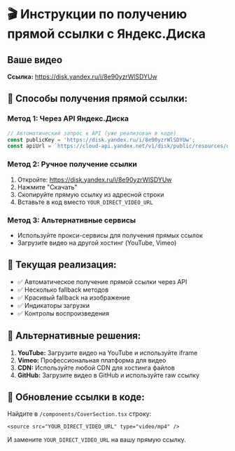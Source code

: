 # 🎬 Инструкции по получению прямой ссылки с Яндекс.Диска

## Ваше видео
**Ссылка:** https://disk.yandex.ru/i/8e90yzrWlSDYUw

## 🔧 Способы получения прямой ссылки:

### Метод 1: Через API Яндекс.Диска
```javascript
// Автоматический запрос к API (уже реализован в коде)
const publicKey = 'https://disk.yandex.ru/i/8e90yzrWlSDYUw';
const apiUrl = `https://cloud-api.yandex.net/v1/disk/public/resources/download?public_key=${encodeURIComponent(publicKey)}`;
```

### Метод 2: Ручное получение ссылки
1. Откройте: https://disk.yandex.ru/i/8e90yzrWlSDYUw
2. Нажмите "Скачать"
3. Скопируйте прямую ссылку из адресной строки
4. Вставьте в код вместо `YOUR_DIRECT_VIDEO_URL`

### Метод 3: Альтернативные сервисы
- Используйте прокси-сервисы для получения прямых ссылок
- Загрузите видео на другой хостинг (YouTube, Vimeo)

## 📱 Текущая реализация:
- ✅ Автоматическое получение прямой ссылки через API
- ✅ Несколько fallback методов
- ✅ Красивый fallback на изображение
- ✅ Индикаторы загрузки
- ✅ Контролы воспроизведения

## 🎯 Альтернативные решения:
1. **YouTube:** Загрузите видео на YouTube и используйте iframe
2. **Vimeo:** Профессиональная платформа для видео
3. **CDN:** Используйте любой CDN для хостинга файлов
4. **GitHub:** Загрузите видео в GitHub и используйте raw ссылку

## 🔄 Обновление ссылки в коде:
Найдите в `/components/CoverSection.tsx` строку:
```tsx
<source src="YOUR_DIRECT_VIDEO_URL" type="video/mp4" />
```
И замените `YOUR_DIRECT_VIDEO_URL` на вашу прямую ссылку.